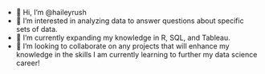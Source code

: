 - 👋 Hi, I’m @haileyrush
- 👀 I’m interested in analyzing data to answer questions about specific sets of data.
- 🌱 I’m currently expanding my knowledge in R, SQL, and Tableau.
- 💞️ I’m looking to collaborate on any projects that will enhance my knowledge in the skills I am currently learning to further my data science career!

<!---
haileyrush/haileyrush is a ✨ special ✨ repository because its `README.md` (this file) appears on your GitHub profile.
You can click the Preview link to take a look at your changes.
--->
